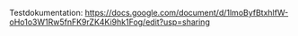 Testdokumentation:
https://docs.google.com/document/d/1lmoByfBtxhlfW-oHo1o3W1Rw5fnFK9rZK4Ki9hk1Fog/edit?usp=sharing

